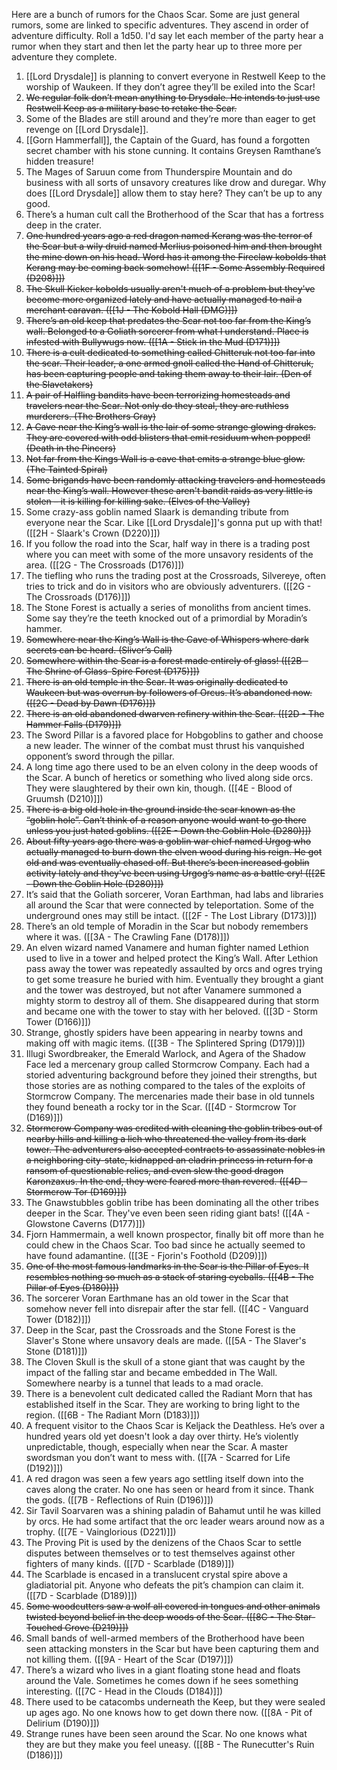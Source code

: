 Here are a bunch of rumors for the Chaos Scar. Some are just general rumors, some are linked to specific adventures. They ascend in order of adventure difficulty. Roll a 1d50. I'd say let each member of the party hear a rumor when they start and then let the party hear up to three more per adventure they complete.

1.  [[Lord Drysdale]] is planning to convert everyone in Restwell Keep to the worship of Waukeen. If they don’t agree they’ll be exiled into the Scar!
2.  ~~We regular folk don’t mean anything to Drysdale. He intends to just use Restwell Keep as a military base to retake the Scar.~~
3.  Some of the Blades are still around and they’re more than eager to get revenge on [[Lord Drysdale]].
4.  [[Gorn Hammerfall]], the Captain of the Guard, has found a forgotten secret chamber with his stone cunning. It contains Greysen Ramthane’s hidden treasure!
5.  The Mages of Saruun come from Thunderspire Mountain and do business with all sorts of unsavory creatures like drow and duregar. Why does [[Lord Drysdale]] allow them to stay here? They can’t be up to any good.
6.  There’s a human cult call the Brotherhood of the Scar that has a fortress deep in the crater.
7.  ~~One hundred years ago a red dragon named Kerang was the terror of the Scar but a wily druid named Merlius poisoned him and then brought the mine down on his head. Word has it among the Fireclaw kobolds that Kerang may be coming back somehow! ([[1F - Some Assembly Required (D208)]])~~
8.  ~~The Skull Kicker kobolds usually aren't much of a problem but they've become more organized lately and have actually managed to nail a merchant caravan. ([[1J - The Kobold Hall (DMG)]])~~
9.  ~~There’s an old keep that predates the Scar not too far from the King’s wall. Belonged to a Goliath sorcerer from what I understand. Place is infested with Bullywugs now. ([[1A - Stick in the Mud (D171)]])~~
10.  ~~There is a cult dedicated to something called Chitteruk not too far into the scar. Their leader, a one armed gnoll called the Hand of Chitteruk, has been capturing people and taking them away to their lair. (Den of the Slavetakers)~~
11.  ~~A pair of Halfling bandits have been terrorizing homesteads and travelers near the Scar. Not only do they steal, they are ruthless murderers. (The Brothers Gray)~~
12.  ~~A Cave near the King’s wall is the lair of some strange glowing drakes. They are covered with odd blisters that emit residuum when popped! (Death in the Pincers)~~
13.  ~~Not far from the Kings Wall is a cave that emits a strange blue glow. (The Tainted Spiral)~~
14.  ~~Some brigands have been randomly attacking travelers and homesteads near the King’s wall. However these aren't bandit raids as very little is stolen – it is killing for killing sake. (Elves of the Valley)~~
15.  Some crazy-ass goblin named Slaark is demanding tribute from everyone near the Scar. Like [[Lord Drysdale]]'s gonna put up with that! ([[2H - Slaark's Crown (D220)]])
16.  If you follow the road into the Scar, half way in there is a trading post where you can meet with some of the more unsavory residents of the area. ([[2G - The Crossroads (D176)]])
17.  The tiefling who runs the trading post at the Crossroads, Silvereye, often tries to trick and do in visitors who are obviously adventurers. ([[2G - The Crossroads (D176)]])
18.  The Stone Forest is actually a series of monoliths from ancient times. Some say they’re the teeth knocked out of a primordial by Moradin’s hammer.
19.  ~~Somewhere near the King’s Wall is the Cave of Whispers where dark secrets can be heard. (Sliver’s Call)~~
20.  ~~Somewhere within the Scar is a forest made entirely of glass! ([[2B - The Shrine of Glass-Spire Forest (D175)]])~~
21.  ~~There is an old temple in the Scar. It was originally dedicated to Waukeen but was overrun by followers of Orcus. It’s abandoned now. ([[2C - Dead by Dawn (D176)]])~~
22.  ~~There is an old abandoned dwarven refinery within the Scar. ([[2D - The Hammer Falls (D179)]])~~
23.  The Sword Pillar is a favored place for Hobgoblins to gather and choose a new leader. The winner of the combat must thrust his vanquished opponent’s sword through the pillar.
24.  A long time ago there used to be an elven colony in the deep woods of the Scar. A bunch of heretics or something who lived along side orcs. They were slaughtered by their own kin, though. ([[4E - Blood of Gruumsh (D210)]])
25.  ~~There is a big old hole in the ground inside the scar known as the “goblin hole”. Can’t think of a reason anyone would want to go there unless you just hated goblins. ([[2E - Down the Goblin Hole (D280)]])~~
26.  ~~About fifty years ago there was a goblin war chief named Urgog who actually managed to burn down the elven wood during his reign. He got old and was eventually chased off. But there’s been increased goblin activity lately and they've been using Urgog’s name as a battle cry! ([[2E - Down the Goblin Hole (D280)]])~~
27.  It’s said that the Goliath sorcerer, Voran Earthman, had labs and libraries all around the Scar that were connected by teleportation. Some of the underground ones may still be intact. ([[2F - The Lost Library (D173)]])
28.  There’s an old temple of Moradin in the Scar but nobody remembers where it was. ([[3A - The Crawling Fane (D178)]])
29.  An elven wizard named Vanamere and human fighter named Lethion used to live in a tower and helped protect the King’s Wall. After Lethion pass away the tower was repeatedly assaulted by orcs and ogres trying to get some treasure he buried with him. Eventually they brought a giant and the tower was destroyed, but not after Vanamere summoned a mighty storm to destroy all of them. She disappeared during that storm and became one with the tower to stay with her beloved. ([[3D - Storm Tower (D166)]])
31.  Strange, ghostly spiders have been appearing in nearby towns and making off with magic items. ([[3B - The Splintered Spring (D179)]])
32.  Illugi Swordbreaker, the Emerald Warlock, and Agera of the Shadow Face led a mercenary group called Stormcrow Company. Each had a storied adventuring background before they joined their strengths, but those stories are as nothing compared to the tales of the exploits of Stormcrow Company. The mercenaries made their base in old tunnels they found beneath a rocky tor in the Scar. ([[4D - Stormcrow Tor (D169)]])
33. ~~Stormcrow Company was credited with cleaning the goblin tribes out of nearby hills and killing a lich who threatened the valley from its dark tower. The adventurers also accepted contracts to assassinate nobles in a neighboring city-state, kidnapped an eladrin princess in return for a ransom of questionable relics, and even slew the good dragon Karonzaxus. In the end, they were feared more than revered.  ([[4D - Stormcrow Tor (D169)]])~~
34.  The Gnawstubbles goblin tribe has been dominating all the other tribes deeper in the Scar. They've even been seen riding giant bats! ([[4A - Glowstone Caverns (D177)]])
35.  Fjorn Hammermain, a well known prospector, finally bit off more than he could chew in the Chaos Scar. Too bad since he actually seemed to have found adamantine. ([[3E - Fjorin's Foothold (D209)]])
36.  ~~One of the most famous landmarks in the Scar is the Pillar of Eyes. It resembles nothing so much as a stack of staring eyeballs. ([[4B - The Pillar of Eyes (D180)]])~~
37.  The sorcerer Voran Earthmane has an old tower in the Scar that somehow never fell into disrepair after the star fell. ([[4C - Vanguard Tower (D182)]])
38.  Deep in the Scar, past the Crossroads and the Stone Forest is the Slaver's Stone where unsavory deals are made. ([[5A - The Slaver's Stone (D181)]])
39.  The Cloven Skull is the skull of a stone giant that was caught by the impact of the falling star and became embedded in The Wall. Somewhere nearby is a tunnel that leads to a mad oracle.
40.  There is a benevolent cult dedicated called the Radiant Morn that has established itself in the Scar. They are working to bring light to the region. ([[6B - The Radiant Morn (D183)]])
41.  A frequent visitor to the Chaos Scar is Keljack the Deathless. He’s over a hundred years old yet doesn't look a day over thirty. He’s violently unpredictable, though, especially when near the Scar. A master swordsman you don’t want to mess with. ([[7A - Scarred for Life (D192)]])
42.  A red dragon was seen a few years ago settling itself down into the caves along the crater. No one has seen or heard from it since. Thank the gods. ([[7B - Reflections of Ruin (D196)]])
43.  Sir Tavil Soarvaren was a shining paladin of Bahamut until he was killed by orcs. He had some artifact that the orc leader wears around now as a trophy. ([[7E - Vainglorious (D221)]])
44.  The Proving Pit is used by the denizens of the Chaos Scar to settle disputes between themselves or to test themselves against other fighters of many kinds. ([[7D - Scarblade (D189)]])
45.  The Scarblade is encased in a translucent crystal spire above a gladiatorial pit. Anyone who defeats the pit’s champion can claim it. ([[7D - Scarblade (D189)]])
46.  ~~Some woodcutters saw a wolf all covered in tongues and other animals twisted beyond belief in the deep woods of the Scar. ([[8C - The Star-Touched Grove (D219)]])~~
47.  Small bands of well-armed members of the Brotherhood have been seen attacking monsters in the Scar but have been capturing them and not killing them. ([[9A - Heart of the Scar (D197)]])
48.  There’s a wizard who lives in a giant floating stone head and floats around the Vale. Sometimes he comes down if he sees something interesting. ([[7C - Head in the Clouds (D184)]])
49.  There used to be catacombs underneath the Keep, but they were sealed up ages ago. No one knows how to get down there now. ([[8A - Pit of Delirium (D190)]])
50.  Strange runes have been seen around the Scar. No one knows what they are but they make you feel uneasy. ([[8B - The Runecutter's Ruin (D186)]])